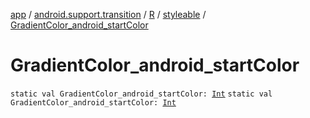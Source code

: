 [app](../../../index.md) / [android.support.transition](../../index.md) / [R](../index.md) / [styleable](index.md) / [GradientColor_android_startColor](./-gradient-color_android_start-color.md)

# GradientColor_android_startColor

`static val GradientColor_android_startColor: `[`Int`](https://kotlinlang.org/api/latest/jvm/stdlib/kotlin/-int/index.html)
`static val GradientColor_android_startColor: `[`Int`](https://kotlinlang.org/api/latest/jvm/stdlib/kotlin/-int/index.html)